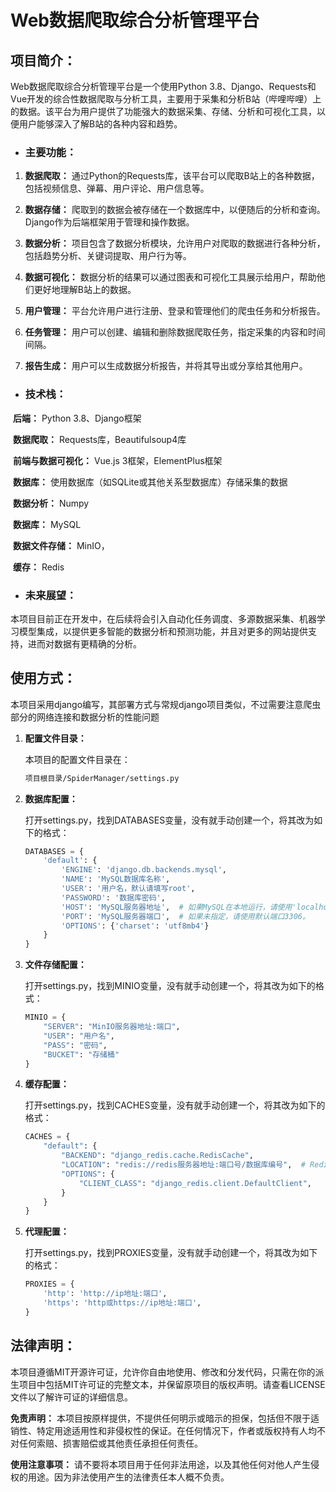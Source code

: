 # Web数据爬取综合分析管理平台



## **项目简介：**

Web数据爬取综合分析管理平台是一个使用Python 3.8、Django、Requests和Vue开发的综合性数据爬取与分析工具，主要用于采集和分析B站（哔哩哔哩）上的数据。该平台为用户提供了功能强大的数据采集、存储、分析和可视化工具，以便用户能够深入了解B站的各种内容和趋势。

- ### **主要功能：**

1. **数据爬取：** 通过Python的Requests库，该平台可以爬取B站上的各种数据，包括视频信息、弹幕、用户评论、用户信息等。

2. **数据存储：** 爬取到的数据会被存储在一个数据库中，以便随后的分析和查询。Django作为后端框架用于管理和操作数据。

3. **数据分析：** 项目包含了数据分析模块，允许用户对爬取的数据进行各种分析，包括趋势分析、关键词提取、用户行为等。

4. **数据可视化：** 数据分析的结果可以通过图表和可视化工具展示给用户，帮助他们更好地理解B站上的数据。

5. **用户管理：** 平台允许用户进行注册、登录和管理他们的爬虫任务和分析报告。

6. **任务管理：** 用户可以创建、编辑和删除数据爬取任务，指定采集的内容和时间间隔。

7. **报告生成：** 用户可以生成数据分析报告，并将其导出或分享给其他用户。

- ### **技术栈：**

​	**后端：** Python 3.8、Django框架

​	**数据爬取：** Requests库，Beautifulsoup4库

​	**前端与数据可视化：** Vue.js 3框架，ElementPlus框架

​	**数据库：** 使用数据库（如SQLite或其他关系型数据库）存储采集的数据

​	**数据分析：** Numpy

​	**数据库：** MySQL

​	**数据文件存储：** MinIO，

​	**缓存：** Redis

- ### **未来展望：**

本项目目前正在开发中，在后续将会引入自动化任务调度、多源数据采集、机器学习模型集成，以提供更多智能的数据分析和预测功能，并且对更多的网站提供支持，进而对数据有更精确的分析。



## 使用方式：

本项目采用django编写，其部署方式与常规django项目类似，不过需要注意爬虫部分的网络连接和数据分析的性能问题

1. **配置文件目录：** 

   本项目的配置文件目录在：

   ```bash
   项目根目录/SpiderManager/settings.py
   ```

   

2. **数据库配置：**

   打开settings.py，找到DATABASES变量，没有就手动创建一个，将其改为如下的格式：

   ```python
   DATABASES = {
       'default': {
           'ENGINE': 'django.db.backends.mysql',
           'NAME': 'MySQL数据库名称',
           'USER': '用户名，默认请填写root',
           'PASSWORD': '数据库密码',
           'HOST': 'MySQL服务器地址',  # 如果MySQL在本地运行，请使用'localhost'。
           'PORT': 'MySQL服务器端口',  # 如果未指定，请使用默认端口3306。
           'OPTIONS': {'charset': 'utf8mb4'}
       }
   }
   ```

3. **文件存储配置：**

   打开settings.py，找到MINIO变量，没有就手动创建一个，将其改为如下的格式：

   ```python
   MINIO = {
       "SERVER": "MinIO服务器地址:端口",
       "USER": "用户名",
       "PASS": "密码",
       "BUCKET": "存储桶"
   }
   ```

   

4. **缓存配置：**

   打开settings.py，找到CACHES变量，没有就手动创建一个，将其改为如下的格式：

   ```python
   CACHES = {
       "default": {
           "BACKEND": "django_redis.cache.RedisCache",
           "LOCATION": "redis://redis服务器地址:端口号/数据库编号",  # Redis服务器的地址和数据库编号
           "OPTIONS": {
               "CLIENT_CLASS": "django_redis.client.DefaultClient",
           }
       }
   }
   ```

   

5. **代理配置：**

   打开settings.py，找到PROXIES变量，没有就手动创建一个，将其改为如下的格式：

   ```python
   PROXIES = {
       'http': 'http://ip地址:端口',
       'https': 'http或https://ip地址:端口',
   }
   ```

   



## 法律声明：

本项目遵循MIT开源许可证，允许你自由地使用、修改和分发代码，只需在你的派生项目中包括MIT许可证的完整文本，并保留原项目的版权声明。请查看LICENSE文件以了解许可证的详细信息。

**免责声明：** 本项目按原样提供，不提供任何明示或暗示的担保，包括但不限于适销性、特定用途适用性和非侵权性的保证。在任何情况下，作者或版权持有人均不对任何索赔、损害赔偿或其他责任承担任何责任。

**使用注意事项：** 请不要将本项目用于任何非法用途，以及其他任何对他人产生侵权的用途。因为非法使用产生的法律责任本人概不负责。
